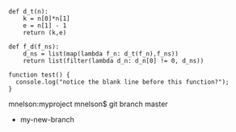 

```
def d_t(n):
    k = n[0]*n[1]
    e = n[1] - 1
    return (k,e)
```





```
def f_d(f_ns):
    d_ns = list(map(lambda f_n: d_t(f_n),f_ns))
    return list(filter(lambda d_n: d_n[0] != 0, d_ns))
```







```
function test() {
  console.log("notice the blank line before this function?");
}
```
mnelson:myproject mnelson$ git branch
  master
* my-new-branch


